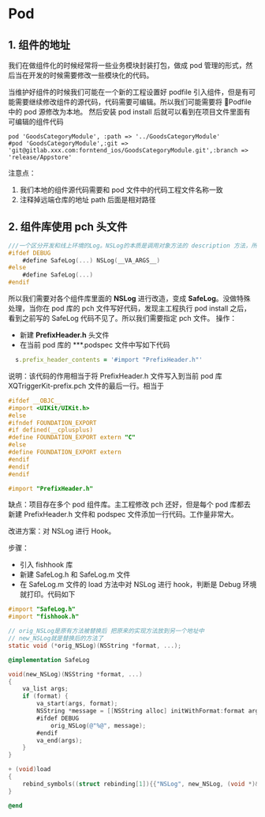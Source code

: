 # Pod

## 1. 组件的地址

我们在做组件化的时候经常将一些业务模块封装打包，做成 pod 管理的形式，然后当在开发的时候需要修改一些模块化的代码。

当维护好组件的时候我们可能在一个新的工程设置好 podfile 引入组件，但是有可能需要继续修改组件的源代码，代码需要可编辑。所以我们可能需要将 Podfile 中的 pod 源修改为本地。
然后安装 pod install 后就可以看到在项目文件里面有可编辑的组件代码

```
pod 'GoodsCategoryModule', :path => '../GoodsCategoryModule'
#pod 'GoodsCategoryModule',:git => 'git@gitlab.xxx.com:forntend_ios/GoodsCategoryModule.git',:branch => 'release/Appstore'
```

注意点：
1. 我们本地的组件源代码需要和 pod 文件中的代码工程文件名称一致
2. 注释掉远端仓库的地址
path 后面是相对路径

## 2. 组件库使用 pch 头文件

```Objective-c
///一个区分开发和线上环境的Log。NSLog的本质是调用对象方法的 description 方法，所以线上代码使用NSLog会造成性能和安全问题
#ifdef DEBUG
    #define SafeLog(...) NSLog(__VA_ARGS__)
#else
    #define SafeLog(...)
#endif
```

所以我们需要对各个组件库里面的 **NSLog** 进行改造，变成 **SafeLog**。没做特殊处理，当你在 pod 库的 pch 文件写好代码，发现主工程执行 pod install 之后，看到之前写的 SafeLog 代码不见了。所以我们需要指定 pch 文件。
操作：
- 新建 **PrefixHeader.h** 头文件
- 在当前 pod 库的 ***.podspec 文件中写如下代码 
```Ruby
  s.prefix_header_contents = '#import "PrefixHeader.h"'
```
说明：该代码的作用相当于将 PrefixHeader.h 文件写入到当前 pod 库 XQTriggerKit-prefix.pch 文件的最后一行。相当于
```Objective-c
#ifdef __OBJC__
#import <UIKit/UIKit.h>
#else
#ifndef FOUNDATION_EXPORT
#if defined(__cplusplus)
#define FOUNDATION_EXPORT extern "C"
#else
#define FOUNDATION_EXPORT extern
#endif
#endif
#endif

#import "PrefixHeader.h"
```

缺点：项目存在多个 pod 组件库。主工程修改 pch 还好，但是每个 pod 库都去新建 PrefixHeader.h 文件和 podspec 文件添加一行代码。工作量非常大。

改进方案：对 NSLog 进行 Hook。

步骤：
- 引入 fishhook 库
- 新建 SafeLog.h 和 SafeLog.m 文件
- 在 SafeLog.m 文件的 load 方法中对 NSLog 进行 hook，判断是 Debug 环境就打印。代码如下

```Objective-c
#import "SafeLog.h"
#import "fishhook.h"

// orig_NSLog是原有方法被替换后 把原来的实现方法放到另一个地址中
// new_NSLog就是替换后的方法了
static void (*orig_NSLog)(NSString *format, ...);

@implementation SafeLog

void(new_NSLog)(NSString *format, ...)
{
    va_list args;
    if (format) {
        va_start(args, format);
        NSString *message = [[NSString alloc] initWithFormat:format arguments:args];
        #ifdef DEBUG
            orig_NSLog(@"%@", message);
        #endif
        va_end(args);
    }
}

+ (void)load
{
    rebind_symbols((struct rebinding[1]){{"NSLog", new_NSLog, (void *)&orig_NSLog}}, 1);
}

@end
```